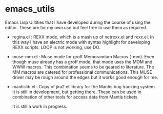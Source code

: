 emacs_utils
===========

Emacs Lisp Ulitities that I have developed during the course of using
the editor. These are for my own use but feel free to use them as
required.

- regina.el : REXX mode, which is a mash up of netrexx.el and
  rexx.el. In this way I have an electric mode with syntax highlight for
  developing REXX scripts. LOOP is not working, use DO. 
- muse-mm.el : Muse mode for groff Memorandum Macros (-mm).  Even though
  muse already has a groff mode, that mode  uses the MOM and WWW macros. This
  combination seems to be geared to literature. The MM macros are 
  catered for professional communications. This MUSE driver  may be
  rough around the edges but it works good enough for me.
- mantislib.el : Copy of jira2.el library for the Mantis bug tracking
  system.  It is still in development, but getting there. These can be 
  used in combination of other tools for access data from Mantis tickets. 
  
  It is still a work in progress.
  
 
